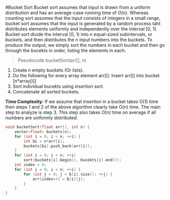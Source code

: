 #Bucket Sort
Bucket sort assumes that input is drawn from a uniform distribution and has an average-case running time of $O(n)$. Whereas counting sort assumes that the input consists of integers in a small range, bucket sort assumes that the input is generated by a random process taht distributes elements uniformly and independently over the interval [0, 1).
Bucket sort divide the interval [0, 1) into $n$ equal-sized subintervals, or *buckets*, and then distributes the n input numbers into the buckets. To produce the output, we simply sort the numbers in each bucket and then go through the bucekts in order, listing the elements in each.

>Pseudocode
bucketSort(arr[], n)
1. Create n empty buckets (Or lists).
2. Do the following for every array element arr[i]:
	Insert arr[i] into bucket [n*array[i]]
3. Sort individual bucekts using *insertion sort*.
4. Concatenate all sorted buckets.

**Time Complexity**: If we assume that insertion in a bucket takes O(1) time then steps 1 and 2 of the above algorithm clearly take O(n) time. The main step to analyze is step 3. This step also takes O(n) time on average if all numbers are uniformly distributed.

```cpp
void bucketSort(float arr[], int n) {
	vector<float> buckets[n];
	for (int i = 0; i < n; ++i) {
		int bi = n*arr[i];
		buckets[bi].push_back(arr[i]);
	}
	for (int i = 0; i < n; ++i)
		sort(buckets[i].begin(), bucekts[i].end());
	int index = 0;
	for (int i = 0; i < n; ++i) {
		for (int j = 0; j < b[i].size(); ++j) {
			arr[index++] = b[i][j];
		}
	}
}
```

